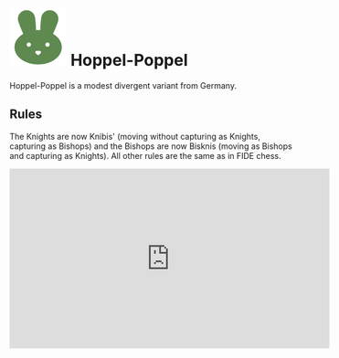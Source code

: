 # ![Hoppelpoppel](https://github.com/gbtami/pychess-variants/blob/master/static/icons/Hoppelpoppel.svg) Hoppel-Poppel

Hoppel-Poppel is a modest divergent variant from Germany.

## Rules

The Knights are now Knibis' (moving without capturing as Knights, capturing as Bishops) and the Bishops are now Bisknis (moving as Bishops and capturing as Knights). All other rules are the same as in FIDE chess. 

<iframe width="560" height="315" src="https://www.youtube.com/embed/LWl8nMYrONM" frameborder="0" allowfullscreen></iframe>
